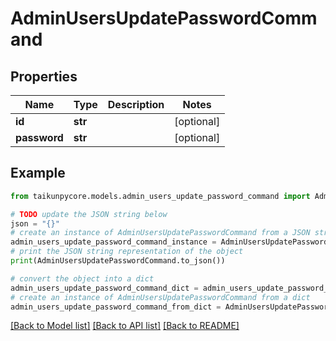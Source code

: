 # AdminUsersUpdatePasswordCommand


## Properties

Name | Type | Description | Notes
------------ | ------------- | ------------- | -------------
**id** | **str** |  | [optional] 
**password** | **str** |  | [optional] 

## Example

```python
from taikunpycore.models.admin_users_update_password_command import AdminUsersUpdatePasswordCommand

# TODO update the JSON string below
json = "{}"
# create an instance of AdminUsersUpdatePasswordCommand from a JSON string
admin_users_update_password_command_instance = AdminUsersUpdatePasswordCommand.from_json(json)
# print the JSON string representation of the object
print(AdminUsersUpdatePasswordCommand.to_json())

# convert the object into a dict
admin_users_update_password_command_dict = admin_users_update_password_command_instance.to_dict()
# create an instance of AdminUsersUpdatePasswordCommand from a dict
admin_users_update_password_command_from_dict = AdminUsersUpdatePasswordCommand.from_dict(admin_users_update_password_command_dict)
```
[[Back to Model list]](../README.md#documentation-for-models) [[Back to API list]](../README.md#documentation-for-api-endpoints) [[Back to README]](../README.md)


